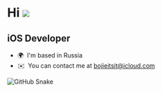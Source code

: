 
Hi ![](https://user-images.githubusercontent.com/18350557/176309783-0785949b-9127-417c-8b55-ab5a4333674e.gif)
===========================================================================================================================================

iOS Developer
-------------

* 🌍  I'm based in Russia
* ✉️  You can contact me at [bojieitsit@icloud.com](mailto:bojieitsit@icloud.com)

![GitHub Snake](https://github.com/bojieitsit/bojieitsit/blob/output/github-contribution-grid-snake.svg)

